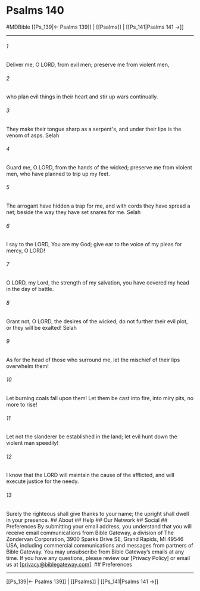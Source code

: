 # Psalms 140
#MDBible
[[Ps_139|← Psalms 139]] | [[Psalms]] | [[Ps_141|Psalms 141 →]]

***




###### 1 

Deliver me, O LORD, from evil men; preserve me from violent men, 



###### 2 

who plan evil things in their heart and stir up wars continually. 



###### 3 

They make their tongue sharp as a serpent's, and under their lips is the venom of asps. Selah 



###### 4 

Guard me, O LORD, from the hands of the wicked; preserve me from violent men, who have planned to trip up my feet. 



###### 5 

The arrogant have hidden a trap for me, and with cords they have spread a net; beside the way they have set snares for me. Selah 



###### 6 

I say to the LORD, You are my God; give ear to the voice of my pleas for mercy, O LORD! 



###### 7 

O LORD, my Lord, the strength of my salvation, you have covered my head in the day of battle. 



###### 8 

Grant not, O LORD, the desires of the wicked; do not further their evil plot, or they will be exalted! Selah 



###### 9 

As for the head of those who surround me, let the mischief of their lips overwhelm them! 



###### 10 

Let burning coals fall upon them! Let them be cast into fire, into miry pits, no more to rise! 



###### 11 

Let not the slanderer be established in the land; let evil hunt down the violent man speedily! 



###### 12 

I know that the LORD will maintain the cause of the afflicted, and will execute justice for the needy. 



###### 13 

Surely the righteous shall give thanks to your name; the upright shall dwell in your presence. ## About ## Help ## Our Network ## Social ## Preferences By submitting your email address, you understand that you will receive email communications from Bible Gateway, a division of The Zondervan Corporation, 3900 Sparks Drive SE, Grand Rapids, MI 49546 USA, including commercial communications and messages from partners of Bible Gateway. You may unsubscribe from Bible Gateway&rsquo;s emails at any time. If you have any questions, please review our [Privacy Policy] or email us at [privacy@biblegateway.com]. ## Preferences

***

[[Ps_139|← Psalms 139]] | [[Psalms]] | [[Ps_141|Psalms 141 →]]
